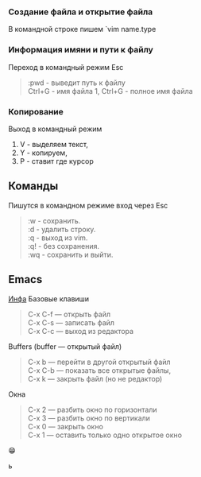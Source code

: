 ### Создание файла и открытие файла
В командной строке пишем `vim name.type  

### Информация имяни и пути к файлу    
Переход в командный режим Esc

> :pwd - выведит путь к файлу  
> Ctrl+G - имя файла
> 1, Ctrl+G - полное имя файла    

### Копирование
Выход в командный режим

1. V - выделяем текст,
2. Y - копируем,
3. P - ставит где курсор

## Команды
Пишутся в командном режиме вход через Esc
> :w - сохранить.  
> :d - удалить строку.  
> :q - выход из vim.  
> :q! - без  сохранения.  
> :wq - сохранить  и выйти.  

## Emacs    
   [Инфа](https://github.com/emacs-tw/awesome-emacs#lisp-family)
Базовые клавиши    
> C-x C-f — открыть файл   
> C-x C-s — записать файл   
> C-x C-c — выход из редактора   

Buffers (buffer — открытый файл)     
> C-x b — перейти в другой открытый файл   
> C-x C-b — показать все открытые файлы,   
> C-x k — закрыть файл (но не редактор)   

Окна    
> C-x 2 — разбить окно по горизонтали   
> C-x 3 — разбить окно по вертикали   
> C-x 0 — закрыть окно   
> C-x 1 — оставить только одно открытое окно   

&#128513;




  ь
